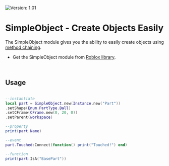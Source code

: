 ![Version: 1.01](https://img.shields.io/badge/Version-1.01-blue?style=for-the-badge)

# SimpleObject - Create Objects Easily

The SimpleObject module gives you the ability to easily create objects using [method chaining](https://en.wikipedia.org/wiki/Method_chaining).
<br>

- Get the SimpleObject module from [Roblox library](https://www.roblox.com/library/6834982845/SimpleObject-Create-Objects-Easily).

<br>

## Usage

```lua

--instantiate
local part = SimpleObject.new(Instance.new("Part"))
.setShape(Enum.PartType.Ball)
.setCFrame(CFrame.new(0, 20, 0))
.setParent(workspace)

--property
print(part.Name)

--event
part.Touched:Connect(function() print("Touched!") end)

--function
print(part:IsA("BasePart"))

```
